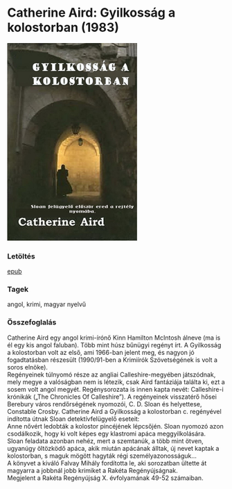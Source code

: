 # <a name="id_1215">Catherine Aird: Gyilkosság a kolostorban (1983)</a>
<img src="https://github.com/BercziSandor/calibre_lib/raw/main/libs/main/Catherine%20Aird/Gyilkossag%20a%20kolostorban%20%281215%29/cover.jpg" alt="cover" width="300"/>

### Letöltés
[epub](https://github.com/BercziSandor/calibre_lib/raw/main/libs/main/Catherine%20Aird/Gyilkossag%20a%20kolostorban%20%281215%29/Gyilkossag%20a%20kolostorban%20-%20Catherine%20Aird.epub)

### Tagek
angol, krimi, magyar nyelvű

### Összefoglalás
<div>
<p>Catherine ​Aird egy angol krimi-írónő Kinn Hamilton McIntosh álneve (ma is él egy kis angol faluban). Több mint húsz bűnügyi regényt írt. A Gyilkosság a kolostorban volt az első, ami 1966-ban jelent meg, és nagyon jó fogadtatásban részesült (1990/91-ben a Krimiírók Szövetségének is volt a soros elnöke).<br>Regényeinek túlnyomó része az angliai Calleshire-megyében játszódnak, mely megye a valóságban nem is létezik, csak Aird fantáziája találta ki, ezt a sosem volt angol megyét. Regénysorozata is innen kapta nevét: Calleshire-i krónikák („The Chronicles Of Calleshire”). A regényeinek visszatérő hősei Berebury város rendőrségének nyomozói, C. D. Sloan és helyettese, Constable Crosby. Catherine Aird a Gyilkosság a kolostorban c. regényével indította útnak Sloan detektívfelügyelő eseteit:<br>Anne nővért ledobták a kolostor pincéjének lépcsőjén. Sloan nyomozó azon csodálkozik, hogy ki volt képes egy klastromi apáca meggyilkolására.<br>Sloan feladata azonban nehéz, mert a szemtanúk, a több mint ötven, ugyanúgy öltözködő apáca, akik miután apácának álltak, új nevet kaptak a kolostorban, s maguk mögött hagyták régi személyazonosságuk…<br>A könyvet a kiváló Falvay Mihály fordította le, aki sorozatban ültette át magyarra a jobbnál jobb krimiket a Rakéta Regényújságnak.<br>Megjelent a Rakéta Regényújság X. évfolyamának 49-52 számaiban.</p></div>



